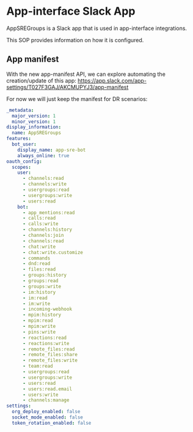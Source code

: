 # App-interface Slack App

AppSREGroups is a Slack app that is used in app-interface integrations.

This SOP provides information on how it is configured.

## App manifest

With the new app-manifest API, we can explore automating the creation/update of this app: https://app.slack.com/app-settings/T027F3GAJ/AKCMUPYJ3/app-manifest

For now we will just keep the manifest for DR scenarios:

```yaml
_metadata:
  major_version: 1
  minor_version: 1
display_information:
  name: AppSREGroups
features:
  bot_user:
    display_name: app-sre-bot
    always_online: true
oauth_config:
  scopes:
    user:
      - channels:read
      - channels:write
      - usergroups:read
      - usergroups:write
      - users:read
    bot:
      - app_mentions:read
      - calls:read
      - calls:write
      - channels:history
      - channels:join
      - channels:read
      - chat:write
      - chat:write.customize
      - commands
      - dnd:read
      - files:read
      - groups:history
      - groups:read
      - groups:write
      - im:history
      - im:read
      - im:write
      - incoming-webhook
      - mpim:history
      - mpim:read
      - mpim:write
      - pins:write
      - reactions:read
      - reactions:write
      - remote_files:read
      - remote_files:share
      - remote_files:write
      - team:read
      - usergroups:read
      - usergroups:write
      - users:read
      - users:read.email
      - users:write
      - channels:manage
settings:
  org_deploy_enabled: false
  socket_mode_enabled: false
  token_rotation_enabled: false
```
